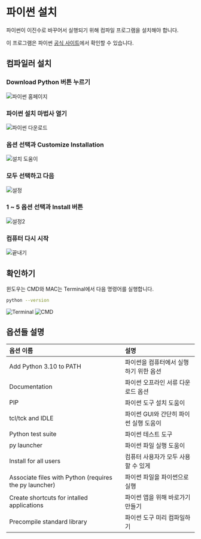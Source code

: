# 파이썬 설치

파이썬이 이진수로 바꾸어서 실행되기 위해 컴파일 프로그램을 설치해야 합니다.

이 프로그램은 파이썬 [공식 사이트](https://www.python.org/downloads/)에서 확인할 수 있습니다.

## 컴파일러 설치

### Download Python 버튼 누르기

![파이썬 홈페이지](/img/python/installation/download_python_button.png)

### 파이썬 설치 마법사 열기

![파이썬 다운로드](/img/python/installation/download_python_box.png)

### 옵션 선택과 Customize Installation

![설치 도움이](/img/python/installation/option_customize_installation.png)

### 모두 선택하고 다음

![설정](/img/python/installation/optional_feat.png)

### 1 ~ 5 옵션 선택과 Install 버튼

![설정2](/img/python/installation/advanced_options.png)

### 컴퓨터 다시 시작

![끝내기](/img/python/installation/setup_finished.png)

## 확인하기

윈도우는 CMD와 MAC는 Terminal에서 다음 명령어를 실행합니다.

```sh
python --version
```

![Terminal](/img/python/installation/mac-terminal.jpg)
![CMD](/img/python/installation/window-cmd.png)

## 옵션들 설명

| 옵션 이름                                              | 설명                                   |
| :----------------------------------------------------- | :------------------------------------- |
| Add Python 3.10 to PATH                                | 파이썬을 컴퓨터에서 실행하기 위한 옵션 |
| Documentation                                          | 파이썬 오프라인 서류 다운로드 옵션     |
| PIP                                                    | 파이썬 도구 설치 도움이                |
| tcl/tck and IDLE                                       | 파이썬 GUI와 간단히 파이썬 실행 도움이 |
| Python test suite                                      | 파이썬 테스트 도구                     |
| py launcher                                            | 파이썬 파일 실행 도움이                |
| Install for all users                                  | 컴퓨터 사용자가 모두 사용할 수 있게    |
| Associate files with Python (requires the py launcher) | 파이썬 파일을 파이썬으로 실행          |
| Create shortcuts for intalled applications             | 파이썬 앱을 위해 바로가기 만들기       |
| Precompile standard library                            | 파이썬 도구 미리 컴파일하기            |
